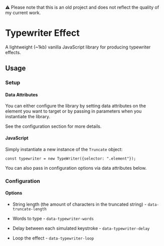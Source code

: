 ⚠️ Please note that this is an old project and does not reflect the quality of my current work.

# Typewriter Effect

A lightweight (~1kb) vanilla JavaScript library for producing typewriter effects.

## Usage

### Setup

#### Data Attributes

You can either configure the library by setting data attributes on the element you want to target or by passing in parameters when you instantiate the library.

See the configuration section for more details.

#### JavaScript

Simply instantiate a new instance of the `Truncate` object:

`const typewriter = new TypeWriter({selector: ".element"});`

You can also pass in configuration options via data attributes below.

### Configuration 

#### Options

- String length (the amount of characters in the truncated string) - `data-truncate-length` 

- Words to type - `data-typewriter-words` 
- Delay between each simulated keystroke - `data-typewriter-delay`
- Loop the effect - `data-typewriter-loop`

